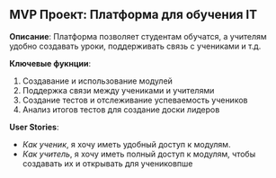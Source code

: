 ## MVP Проект: Платформа для обучения IT

**Описание**: Платформа позволяет студентам обучатся, а учителям удобно создавать уроки, поддерживать связь с учениками и т.д.

**Ключевые фукнции**: 
1. Создавание и использование модулей
2. Поддержка связи между учениками и учителями
3. Создание тестов и отслеживание успеваемость учеников
4. Анализ итогов тестов для создание доски лидеров

**User Stories**:
- *Как ученик*, я хочу иметь удобный доступ к модулям.
- *Как учитель*, я хочу иметь полный доступ к модулям, чтобы создавать их и открывать для учениковпше 